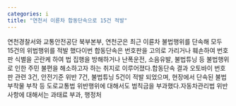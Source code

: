 ```yaml
---
categories: i
title: "연천서 이륜차 합동단속으로 15건 적발"
---
```

연천경찰서와 교통안전공단 북부본부, 연천군은 최근 이륜차 불법행위를 단속해 모두 15건의 위법행위를 적발 했다이번 합동단속은 번호판을 고의로 가리거나 훼손하여 번호판 식별을 곤란케 하여 법 집행을 방해하거나 난폭운전, 소음유발, 불법튜닝 등 불법행위로 인한 주민 불편을 해소하고자 하는 취지로 이루어졌다.합동단속 결과 오토바이 번호판 관련 3건, 안전기준 위반 7건, 불법튜닝 5건이 적발 되었으며, 현장에서 단속된 불법부착물 부착 등 도로교통법 위반행위에 대해서도 범칙금을 부과했다.자동차관리법 위반사항에 대해서는 과태료 부과, 행정처